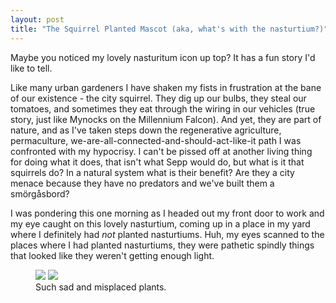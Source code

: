 ```yaml
---
layout: post
title: "The Squirrel Planted Mascot (aka, what's with the nasturtium?)"
---
```


Maybe you noticed my lovely nasturitum icon up top? It has a fun story I'd like to tell.

Like many urban gardeners I have shaken my fists in frustration at the bane of our existence - the city squirrel. They dig up our bulbs, they steal our tomatoes, and sometimes they eat through the wiring in our vehicles (true story, just like Mynocks on the Millennium Falcon). And yet, they are part of nature, and as I've taken steps down the regenerative agriculture, permaculture, we-are-all-connected-and-should-act-like-it path I was confronted with my hypocrisy. I can't be pissed off at another living thing for doing what it does, that isn't what Sepp would do, but what is it that squirrels do? In a natural system what is their benefit? Are they a city menace because they have no predators and we've built them a smörgåsbord?

I was pondering this one morning as I headed out my front door to work and my eye caught on this lovely nasturtium, coming up in a place in my yard where I definitely had *not* planted nasturtiums. Huh, my eyes scanned to the places where I had planted nasturtiums, they were pathetic spindly things that looked like they weren't getting enough light.

<figure class="half">
	<img src="/images/sad_nasturtium1.jpg">
	<img src="/images/sad_nasturtium2.jpg">
	<figcaption>Such sad and misplaced plants.</figcaption>
</figure>